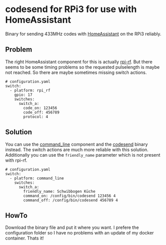 # codesend for RPi3 for use with HomeAssistant

Binary for sending 433MHz codes with [HomeAssistant](https://home-assistant.io/) on the RPi3 reliably.

## Problem

The right HomeAssistant component for this is actually [rpi-rf](https://home-assistant.io/components/switch.rpi_rf/).
But there seems to be some timing problems so the requested pulselength is maybe not reached.
So there are maybe sometimes missing switch actions.

    # configuration.yaml
    switch:
      - platform: rpi_rf
        gpio: 17
        switches:
          switch_a:
            code_on: 123456
            code_off: 456789
            protocol: 4

## Solution

You can use the [command_line](https://home-assistant.io/components/switch.command_line/) component and the [codesend](https://github.com/ninjablocks/433Utils/blob/master/RPi_utils/codesend.cpp) binary instead.
The switch actions are much more reliable with this solution.
Additionally you can use the `friendly_name` parameter which is not present with rpi-rf.

    # configuration.yaml
    switch:
      - platform: command_line
        switches:
          switch_a:
            friendly_name: Schwibbogen Küche
            command_on: /config/bin/codesend 123456 4
            command_off: /config/bin/codesend 456789 4

## HowTo

Download the binary file and put it where you want.
I prefere the configuration folder so I have no problems with an update of my docker container.
Thats it!
